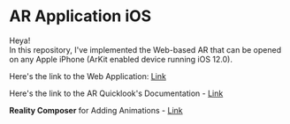 # AR Application iOS

Heya! <br>
In this repository, I've implemented the Web-based AR that can be opened on any Apple iPhone (ArKit enabled device running iOS 12.0). <br>

Here's the link to the Web Application: [Link](https://61fb6aa93442ed1538f8e192--dazzling-mirzakhani-4d1fa0.netlify.app/)


Here's the link to the AR Quicklook's Documentation - [Link](https://www.raywenderlich.com/books/apple-augmented-reality-by-tutorials/v1.0/chapters/2-ar-quick-look)

**Reality Composer** for Adding Animations - [Link](https://www.raywenderlich.com/books/apple-augmented-reality-by-tutorials/v1.0/chapters/3-reality-composer-reality-files)

